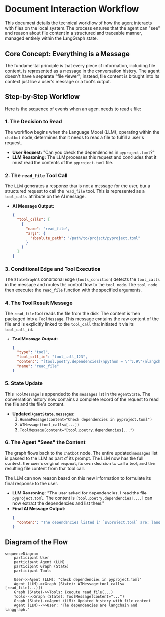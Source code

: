 # Document Interaction Workflow

This document details the technical workflow of how the agent interacts with files on the local system. The process ensures that the agent can "see" and reason about file content in a structured and traceable manner, managed entirely within the LangGraph state.

## Core Concept: Everything is a Message

The fundamental principle is that every piece of information, including file content, is represented as a message in the conversation history. The agent doesn't have a separate "file viewer"; instead, file content is brought into its context just like a user's message or a tool's output.

## Step-by-Step Workflow

Here is the sequence of events when an agent needs to read a file:

### 1. The Decision to Read

The workflow begins when the Language Model (LLM), operating within the `chatbot` node, determines that it needs to read a file to fulfill a user's request.

-   **User Request:** "Can you check the dependencies in `pyproject.toml`?"
-   **LLM Reasoning:** The LLM processes this request and concludes that it must read the contents of the `pyproject.toml` file.

### 2. The `read_file` Tool Call

The LLM generates a response that is not a message for the user, but a structured request to call the `read_file` tool. This is represented as a `tool_calls` attribute on the AI message.

-   **AI Message Output:**
    ```json
    {
      "tool_calls": [
        {
          "name": "read_file",
          "args": {
            "absolute_path": "/path/to/project/pyproject.toml"
          }
        }
      ]
    }
    ```

### 3. Conditional Edge and Tool Execution

The `StateGraph`'s conditional edge (`tools_condition`) detects the `tool_calls` in the message and routes the control flow to the `tool_node`. The `tool_node` then executes the `read_file` function with the specified arguments.

### 4. The Tool Result Message

The `read_file` tool reads the file from the disk. The content is then packaged into a `ToolMessage`. This message contains the raw content of the file and is explicitly linked to the `tool_call` that initiated it via its `tool_call_id`.

-   **ToolMessage Output:**
    ```json
    {
      "type": "tool",
      "tool_call_id": "tool_call_123",
      "content": "[tool.poetry.dependencies]\npython = \"^3.9\"\nlangchain = \"^0.1.0\"\nlanggraph = \"^0.0.20\"",
      "name": "read_file"
    }
    ```

### 5. State Update

This `ToolMessage` is appended to the `messages` list in the `AgentState`. The conversation history now contains a complete record of the request to read the file and the file's content.

-   **Updated `AgentState.messages`:**
    1.  `HumanMessage(content="Check dependencies in pyproject.toml")`
    2.  `AIMessage(tool_calls=[...])`
    3.  `ToolMessage(content="[tool.poetry.dependencies]...")`

### 6. The Agent "Sees" the Content

The graph flows back to the `chatbot` node. The entire updated `messages` list is passed to the LLM as part of its prompt. The LLM now has the full context: the user's original request, its own decision to call a tool, and the resulting file content from that tool call.

The LLM can now reason based on this new information to formulate its final response to the user.

-   **LLM Reasoning:** "The user asked for dependencies. I read the file `pyproject.toml`. The content is `[tool.poetry.dependencies]...`. I can now extract the dependencies and list them."
-   **Final AI Message Output:**
    ```json
    {
      "content": "The dependencies listed in `pyproject.toml` are: langchain, langgraph."
    }
    ```

## Diagram of the Flow

```mermaid
sequenceDiagram
    participant User
    participant Agent (LLM)
    participant Graph (State)
    participant Tools

    User->>Agent (LLM): "Check dependencies in pyproject.toml"
    Agent (LLM)->>Graph (State): AIMessage(tool_calls=[read_file(...)])
    Graph (State)->>Tools: Execute read_file(...)
    Tools-->>Graph (State): ToolMessage(content="...")
    Graph (State)->>Agent (LLM): Updated history with file content
    Agent (LLM)-->>User: "The dependencies are langchain and langgraph."
```